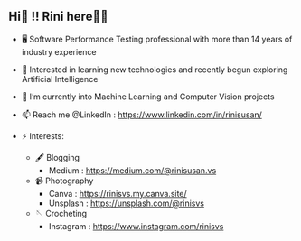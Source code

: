## Hi👋 !! Rini here👩‍🦱

<!--
**rinisvs/rinisvs** is a ✨ _special_ ✨ repository because its `README.md` (this file) appears on your GitHub profile.
-->

- 🖥️ Software Performance Testing professional with more than 14 years of industry experience
- 🌱 Interested in learning new technologies and recently begun exploring Artificial Intelligence
- 🔭 I’m currently into Machine Learning and Computer Vision projects
- 📫 Reach me @LinkedIn : https://www.linkedin.com/in/rinisusan/
  
- ⚡ Interests:
   - 🖋️ Blogging
     -  Medium   : https://medium.com/@rinisusan.vs
  - 📹 Photography
     -  Canva : https://rinisvs.my.canva.site/
     -  Unsplash : https://unsplash.com/@rinisvs
  - 🪡 Crocheting
     -  Instagram : https://www.instagram.com/rinisvs

